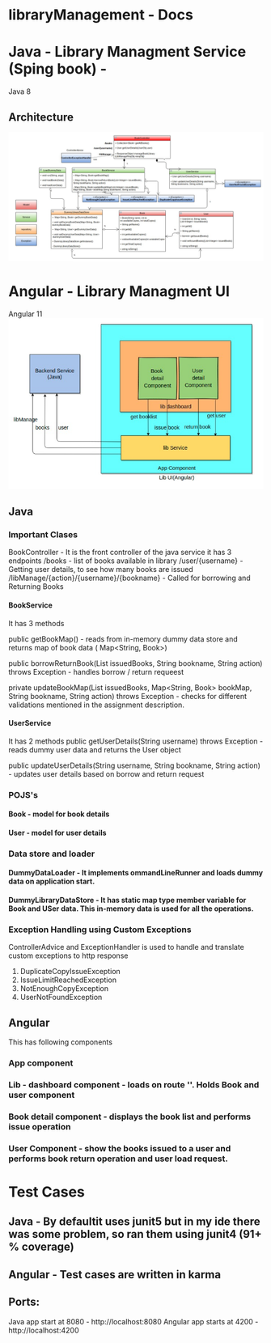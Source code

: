 # libraryManagement - Docs

# Java - Library Managment Service (Sping book) - 
Java 8
## Architecture
![Image of Architecture](https://github.com/developer-priyam/libraryManagement/blob/master/Library-managment-service-architecture.jpeg?raw=true)

# Angular - Library Managment UI
Angular 11
![Image of Architecture](https://github.com/developer-priyam/libraryManagement/blob/master/Lib-ui-Architecture.jpeg?raw=true)

## Java
### Important Clases
BookController - It is the front controller of the java service
it has 3 endpoints
/books - list of books available in library
/user/{username} - Getting user details, to see how many books are issued
/libManage/{action}/{username}/{bookname} - Called for borrowing and Returning Books 

#### BookService
It has 3 methods

public getBookMap() - reads from in-memory dummy data store and returns map of book data ( Map<String, Book>)

public borrowReturnBook(List<Integer> issuedBooks, String bookname, String action) throws Exception - handles borrow / return requeest

private updateBookMap(List<Integer> issuedBooks, Map<String, Book> bookMap, String bookname, String action) throws Exception - checks for different validations mentioned in the assignment description.

#### UserService
It has 2 methods
public getUserDetails(String username) throws Exception - reads dummy user data and returns the User object

public updateUserDetails(String username, String bookname, String action) - updates user details based on borrow and return request

### POJS's
#### Book - model for book details
#### User - model for user details

### Data store and loader
#### DummyDataLoader - It implements ommandLineRunner and loads dummy data on application start.
#### DummyLibraryDataStore - It has static map type member variable for Book and USer data. This in-memory data is used for all the operations.

### Exception Handling using Custom Exceptions
ControllerAdvice and ExceptionHandler is used to handle and translate custom exceptions to http response
1. DuplicateCopyIssueException
2. IssueLimitReachedException
3. NotEnoughCopyException
4. UserNotFoundException

## Angular
This has following components
### App component
### Lib - dashboard component - loads on route ''.  Holds Book and user component
### Book detail component - displays the book list and performs issue operation
### User Component - show the books issued to a user and performs book return operation and user load request.

# Test Cases
## Java - By defaultit uses junit5 but in my ide there was some problem, so ran them using junit4 (91+ % coverage)

## Angular - Test cases are written in karma


## Ports:
Java app start at 8080 - http://localhost:8080
Angular app starts at 4200 - http://localhost:4200
